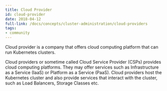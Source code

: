 ```yaml
---
title: Cloud Provider
id: cloud-provider
date: 2018-04-12
full-link: /docs/concepts/cluster-administration/cloud-providers
tags:
- community 
---
```

 Cloud provider is a company that offers cloud computing platform that can run Kubernetes clusters.

<!--more--> 

Cloud providers or sometime called Cloud Service Provider (CSPs) provides cloud computing platforms.  They may offer services such as Infrastructure as a Service (IaaS) or Platform as a Service (PaaS).  Cloud providers host the Kubernetes cluster and also provide services that interact with the cluster, such as Load Balancers, Storage Classes etc. 


